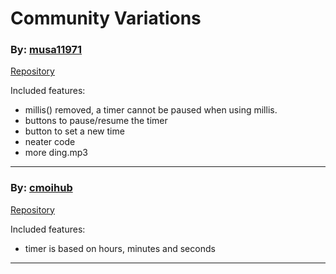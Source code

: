 # Community Variations

### By: [musa11971](https://github.com/musa11971)
[Repository](https://github.com/musa11971/p5js-timer)

Included features:
- millis() removed, a timer cannot be paused when using millis.
- buttons to pause/resume the timer
- button to set a new time
- neater code
- more ding.mp3
***

### By: [cmoihub](https://github.com/cmoihub)
[Repository](https://github.com/cmoihub/giarc_javascript/tree/master/p5)

Included features:
- timer is based on hours, minutes and seconds
***
